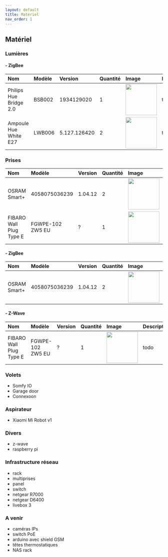 ```yaml
---
layout: default
title: Matériel
nav_order: 1
---
```


## Matériel


### Lumières

#### - ZigBee

| Nom                              | Modèle   | Version     | Quantité | Image    | Description |
|:---------------------------------|:---------|:------------|:---------|:---------|:------------|
| Philips Hue Bridge 2.0           | BSB002   |1934129020   |  1       | <img src="https://tinyurl.com/y4lagxb7" width="100"/>     |      todo       |
| Ampoule Hue White E27            | LWB006   |5.127.126420 |  2       | <img src="https://tinyurl.com/y6yfvx2e" width="100"/>     |     todo        |

### Prises
| Nom                              | Modèle           | Version     | Quantité | Image    | Description |
|:---------------------------------|:-----------------|:------------|:---------|:---------|:------------|
| OSRAM Smart+                     | 4058075036239    | 1.04.12     |  2       | <img src="https://tinyurl.com/y63o6vvw" width="100"/>  |      todo       |
| FIBARO Wall Plug Type E          | FGWPE-102 ZW5 EU |   ?         |  1       | <img src="https://tinyurl.com/y2z75gj2" width="100"/>     |     todo        |

#### - ZigBee
| Nom                              | Modèle           | Version     | Quantité | Image    | Description |
|:---------------------------------|:-----------------|:------------|:---------|:---------|:------------|
| OSRAM Smart+                     | 4058075036239    | 1.04.12     |  2       | <img src="https://tinyurl.com/y63o6vvw" width="100"/>  |      todo       |

#### - Z-Wave
| Nom                              | Modèle           | Version     | Quantité | Image    | Description |
|:---------------------------------|:-----------------|:------------|:---------|:---------|:------------|
| FIBARO Wall Plug Type E          | FGWPE-102 ZW5 EU |   ?         |  1       | <img src="https://tinyurl.com/y2z75gj2" width="100"/>     |     todo        |


### Volets
- Somfy IO
- Garage door
- Connexoon

### Aspirateur
- Xiaomi Mi Robot v1

### Divers
 - z-wave
 - raspberry pi

### Infrastructure réseau
 - rack
 - multiprises
 - panel
 - switch
 - netgear R7000
 - netgear D6400
 - livebox 3



### A venir
 - caméras IPs
 - switch PoE
 - arduino avec shield GSM
 - têtes thermostatiques
 - NAS rack
